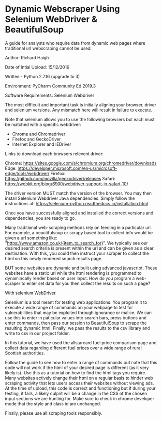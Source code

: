 # Dynamic Webscraper Using Selenium WebDriver & BeautifulSoup
A guide for analysts who require data from dynamic web pages where traditional url webscraping cannot be used.  

Author: Richard Haigh

Date of Intial Upload: 15/12/2019

Written - Python 2.7.16 (upgrade to 3)

Environment: PyCharm Community Ed 2019.3

Software Requirements: Selenium Webdriver 

The most difficult and important task is initially aligning your browser, driver and selenium versions. Any mismatch here
will result in failure to execute. 

Note that selenium allows you to use the following browsers but each must be matched with a specific webdriver:
- Chrome and Chromedriver
- Firefox and GeckoDriver
- Internet Explorer and IEDriver

Links to download each browsers relevent driver:

Chrome:	https://sites.google.com/a/chromium.org/chromedriver/downloads
Edge:	https://developer.microsoft.com/en-us/microsoft-edge/tools/webdriver/
Firefox:	https://github.com/mozilla/geckodriver/releases
Safari:	https://webkit.org/blog/6900/webdriver-support-in-safari-10/

The driver version MUST match the version of the browser. You may then install Selenium Webdriver Java dependencies. Simply follow the instructions at: https://selenium-python.readthedocs.io/installation.html

Once you have successfully aligned and installed the correct versions and dependencies, you are ready to go.

Many traditional web-scraping methods rely on feeding in a particular url. For example, a beautifulsoup or scrapy based tool to collect info would be given a url something like: "https://www.amazon.co.uk/{item_to_search_for}". We typically see our desired search criteria is present within the url and can be given as a clear destination. With this, you could then instruct your scraper to collect the html on this newly rendered search results page. 

BUT some websites are dynamic and built using advanced javascript. These websites have a static url while the html rendering 
is programmed to dynamincally render based on user input. How do you program a web-scraper to enter set data for you then collect the results on such a page? 

With selenium WebDriver. 

Selenium is a tool meant for testing web applications. You program it to execute a wide range of commands on your webpage to
test for vulnerabilities that may be exploited through ignorance or malice. We can use this to enter in paticular values into search bars, press buttons and enter commands, then pass our session to BeautifulSoup to scrape the resulting dynamic html. Finally, we pass the results to the csv library and write to csv in our project folder. 

In this tutorial, we have used the allstarcard fuel price comparison page and collect data regarding different fuel prices over a wide range of rural Scottish authorities.

Follow the guide to see how to enter a range of commands but note that this code will not work if the html of your desired page is different (as it very likely is). Use this as a tutorial on how to find the html tags you require. Many websites actively change their html on a regular basis to hinder web scraping activity that lets users access their websites without viewing ads. At the time of upload, this code is correct and functioning but if during your testing, it fails, a likely culprit will be a change in the CSS of the chosen input sections we are hunting for. Make sure to check in chrome developer mode that the style and class id are unchanged. 

Finally, please use all scraping tools responsibly. 
